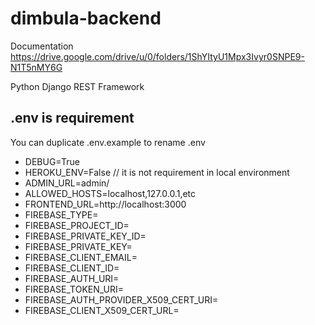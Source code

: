 # dimbula-backend

Documentation  
https://drive.google.com/drive/u/0/folders/1ShYItyU1Mpx3Ivyr0SNPE9-N1T5nMY6G

Python Django REST Framework  

## .env is requirement
You can duplicate .env.example to rename .env   
- DEBUG=True
- HEROKU_ENV=False // it is not requirement in local environment
- ADMIN_URL=admin/
- ALLOWED_HOSTS=localhost,127.0.0.1,etc
- FRONTEND_URL=http://localhost:3000
- FIREBASE_TYPE=
- FIREBASE_PROJECT_ID=
- FIREBASE_PRIVATE_KEY_ID=
- FIREBASE_PRIVATE_KEY=
- FIREBASE_CLIENT_EMAIL=
- FIREBASE_CLIENT_ID=
- FIREBASE_AUTH_URI=
- FIREBASE_TOKEN_URI=
- FIREBASE_AUTH_PROVIDER_X509_CERT_URI=
- FIREBASE_CLIENT_X509_CERT_URL=